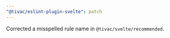 ```yaml
---
"@tivac/eslint-plugin-svelte": patch
---
```


Corrected a misspelled rule name in `@tivac/svelte/recommended`.
